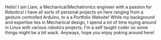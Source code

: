 Hello! I am Liam, a Mechanical/Mechatronics engineer with a passion for Robotics! I have all sorts of personal projects on here ranging from a gesture controlled Arduino, to a a Portfolio Website!
While my background and expertise lies in Mechanical design, I spend a lot of time toying around in Linux with various robotics projects. I'm a self taught coder so some things might be a bit wack. 
Anyways, hope you enjoy poking around here!

<!---
liamjosephnolan/liamjosephnolan is a ✨ special ✨ repository because its `README.md` (this file) appears on your GitHub profile.
You can click the Preview link to take a look at your changes.
--->
